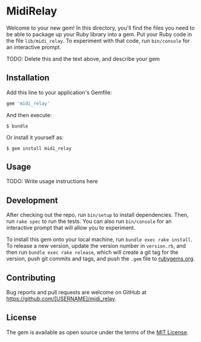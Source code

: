 # MidiRelay

Welcome to your new gem! In this directory, you'll find the files you need to be able to package up your Ruby library into a gem. Put your Ruby code in the file `lib/midi_relay`. To experiment with that code, run `bin/console` for an interactive prompt.

TODO: Delete this and the text above, and describe your gem

## Installation

Add this line to your application's Gemfile:

```ruby
gem 'midi_relay'
```

And then execute:

    $ bundle

Or install it yourself as:

    $ gem install midi_relay

## Usage

TODO: Write usage instructions here

## Development

After checking out the repo, run `bin/setup` to install dependencies. Then, run `rake spec` to run the tests. You can also run `bin/console` for an interactive prompt that will allow you to experiment.

To install this gem onto your local machine, run `bundle exec rake install`. To release a new version, update the version number in `version.rb`, and then run `bundle exec rake release`, which will create a git tag for the version, push git commits and tags, and push the `.gem` file to [rubygems.org](https://rubygems.org).

## Contributing

Bug reports and pull requests are welcome on GitHub at https://github.com/[USERNAME]/midi_relay.

## License

The gem is available as open source under the terms of the [MIT License](http://opensource.org/licenses/MIT).
